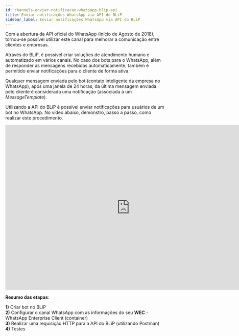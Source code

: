```yaml
---
id: channels-enviar-notificacao-whatsapp-blip-api
title: Enviar notificações WhatsApp via API do BLiP
sidebar_label: Enviar notificações WhatsApp via API do BLiP
---
```


Com a abertura da API oficial do WhatsApp (início de Agosto de 2018), tornou-se possível utilizar este canal para melhorar a comunicação entre clientes e empresas.

Através do BLiP, é possível criar soluções de atendimento humano e automatizado em vários canais. No caso dos bots para o WhatsApp, além de responder as mensagens recebidas automaticamente, também é permitido enviar notificações para o cliente de forma ativa.

Qualquer mensagem enviada pelo bot (contato inteligente da empresa no WhatsApp), após uma janela de 24 horas, da última mensagem enviada pelo cliente é considerada uma notificação (associada à um *MessageTemplate*).

Utilizando a API do BLiP é possível enviar notificações para usuários de um bot no WhatsApp. No vídeo abaixo, demonstro, passo a passo, como realizar este procedimento.

<iframe width="778" height="517" src="https://www.youtube.com/embed/JtY0woSr9wo" frameborder="0" allow="accelerometer; autoplay; encrypted-media; gyroscope; picture-in-picture" allowfullscreen></iframe><br>

**Resumo das etapas**:

**1)** Criar bot no BLiP  
**2)** Configurar o canal WhatsApp com as informações do seu **WEC** - WhatsApp Enterprise Client (container)  
**3)** Realizar uma requisição HTTP para a API do BLiP (utilizando Postman)  
**4)** Testes  
